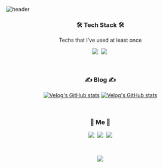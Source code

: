 ![header](https://capsule-render.vercel.app/api?type=soft&color=auto&height=150&section=header&text=SongNoin👨‍🦳&fontSize=70&animation=twinkling)

<h3 align="center">🛠 Tech Stack 🛠</h3>

<p align="center"> Techs that I've used at least once </p>

<p align="center">
  <img src="https://img.shields.io/badge/Javascript-ffb13b?style=flat-square&logo=javascript&logoColor=white"/></a>&nbsp 
  <img src="https://img.shields.io/badge/css-1572B6?style=flat-square&logo=css3&logoColor=white"/></a>&nbsp 
  <br>
</p>

<br>

<h3 align="center">✍ Blog ✍</h3>

<div align="center" style="text-align:center">
  
  [![Velog's GitHub stats](https://velog-readme-stats.vercel.app/api?name=woo0_hooo&tag=기술면접대비)](https://velog.io/@woo0_hooo)
  [![Velog's GitHub stats](https://velog-readme-stats.vercel.app/api?name=woo0_hooo)](https://velog.io/@woo0_hooo)
  
</div>
  
<br>


<h3 align="center">🤴 Me 🤴</h3>
<p align="center">
  <a href="https://velog.io/@as5427072"><img src="https://img.shields.io/badge/Tech%20Blog-11B48A?style=flat-square&logo=Vimeo&logoColor=white&link=https://velog.io/@woo0_hooo"/></a>&nbsp
  <a href="https://www.instagram.com/song_ghhh/"><img src="https://img.shields.io/badge/Instagram-E4405F?style=flat-square&logo=Instagram&logoColor=white&link=https://www.instagram.com/song_ghhh/"/></a>&nbsp
  <a href="mailto:as5427072@gmail.com"><img src="https://img.shields.io/badge/Gmail-d14836?style=flat-square&logo=Gmail&logoColor=white&link=as5427072@gmail.com"/></a>
</p>
<br>

<p align="center">
<a href="https://hits.seeyoufarm.com"><img src="https://hits.seeyoufarm.com/api/count/incr/badge.svg?url=https%3A%2F%2Fgithub.com%2FSongNoin&count_bg=%2379C83D&title_bg=%23555555&icon=&icon_color=%23E7E7E7&title=hits&edge_flat=false"/></a>
</p>
